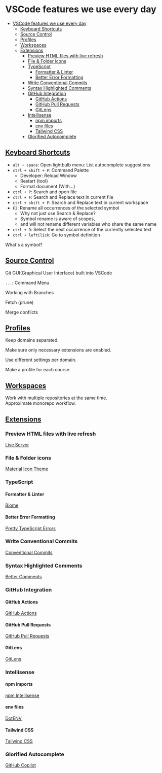# VSCode features we use every day

- [VSCode features we use every day](#vscode-features-we-use-every-day)
  - [Keyboard Shortcuts](#keyboard-shortcuts)
  - [Source Control](#source-control)
  - [Profiles](#profiles)
  - [Workspaces](#workspaces)
  - [Extensions](#extensions)
    - [Preview HTML files with live refresh](#preview-html-files-with-live-refresh)
    - [File \& Folder icons](#file--folder-icons)
    - [TypeScript](#typescript)
      - [Formatter \& Linter](#formatter--linter)
      - [Better Error Formatting](#better-error-formatting)
    - [Write Conventional Commits](#write-conventional-commits)
    - [Syntax Highlighted Comments](#syntax-highlighted-comments)
    - [GitHub Integration](#github-integration)
      - [GitHub Actions](#github-actions)
      - [GitHub Pull Requests](#github-pull-requests)
      - [GitLens](#gitlens)
    - [Intellisense](#intellisense)
      - [npm imports](#npm-imports)
      - [env files](#env-files)
      - [Tailwind CSS](#tailwind-css)
    - [Glorified Autocomplete](#glorified-autocomplete)

## [Keyboard Shortcuts](https://code.visualstudio.com/docs/editor/keybindings)

- `alt + space`: Open lightbulb menu: List autocomplete suggestions
- `ctrl + shift + P`: Command Palette
  - Developer: Reload Window
  - Restart {tool}
  - Format document (With...)
- `ctrl + P`: Search and open file
- `ctrl + F`: Search and Replace text in current file
- `ctrl + shift + F`: Search and Replace text in current workspace
- `F2`: Rename all occurrences of the selected symbol
  - Why not just use Search & Replace?
  - Symbol rename is aware of scopes,
  - and will not rename different variables who share the same name
- `ctrl + D`: Select the next occurrence of the currently selected text
- `ctrl + leftClick`: Go to symbol definition

What's a symbol?

## [Source Control](https://code.visualstudio.com/docs/sourcecontrol/overview)

Git GUI(Graphical User Interface) built into VSCode

`...`: Command Menu

Working with Branches

Fetch (prune)

Merge conflicts

## [Profiles](https://code.visualstudio.com/docs/editor/profiles)

Keep domains separated.

Make sure only necessary extensions are enabled.

Use different settings per domain.

Make a profile for each course.

## [Workspaces](https://code.visualstudio.com/docs/editor/workspaces/workspaces)

Work with multiple repositories at the same time.\
Approximate monorepo workflow.

## [Extensions](https://code.visualstudio.com/docs/editor/extension-marketplace)

### Preview HTML files with live refresh

[Live Server](https://marketplace.visualstudio.com/items?itemName=ritwickdey.LiveServer)

### File & Folder icons

[Material Icon Theme](https://marketplace.visualstudio.com/items?itemName=PKief.material-icon-theme)

### TypeScript

#### Formatter & Linter

[Biome](https://marketplace.visualstudio.com/items?itemName=biomejs.biome)

#### Better Error Formatting

[Pretty TypeScript Errors](https://marketplace.visualstudio.com/items?itemName=YoavBls.pretty-ts-errors)

### Write Conventional Commits

[Conventional Commits](https://marketplace.visualstudio.com/items?itemName=vivaxy.vscode-conventional-commits)

### Syntax Highlighted Comments

[Better Comments](https://marketplace.visualstudio.com/items?itemName=aaron-bond.better-comments)

### GitHub Integration

#### GitHub Actions

[GitHub Actions](https://marketplace.visualstudio.com/items?itemName=github.vscode-github-actions)

#### GitHub Pull Requests

[GitHub Pull Requests](https://marketplace.visualstudio.com/items?itemName=GitHub.vscode-pull-request-github)

#### GitLens

[GitLens](https://marketplace.visualstudio.com/items?itemName=eamodio.gitlens)

### Intellisense

#### npm imports

[npm Intellisense](https://marketplace.visualstudio.com/items?itemName=christian-kohler.npm-intellisense)

#### env files

[DotENV](https://marketplace.visualstudio.com/items?itemName=mikestead.dotenv)

#### Tailwind CSS

[Tailwind CSS](https://marketplace.visualstudio.com/items?itemName=bradlc.vscode-tailwindcss)

### Glorified Autocomplete

[GitHub Copilot](https://marketplace.visualstudio.com/items?itemName=GitHub.copilot)
